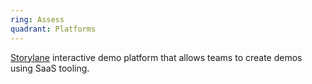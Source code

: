 ```yaml
---
ring: Assess
quadrant: Platforms
---
```



[Storylane](https://www.storylane.io/) interactive demo platform that allows teams to create demos using SaaS tooling.


